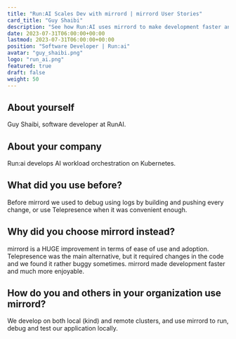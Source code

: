 ```yaml
---
title: "Run:AI Scales Dev with mirrord | mirrord User Stories"
card_title: "Guy Shaibi"
description: "See how Run:AI uses mirrord to make development faster and much more enjoyable"
date: 2023-07-31T06:00:00+00:00
lastmod: 2023-07-31T06:00:00+00:00
position: "Software Developer | Run:ai"
avatar: "guy_shaibi.png"
logo: "run_ai.png"
featured: true
draft: false
weight: 50
---
```


## About yourself

Guy Shaibi, software developer at RunAI.

## About your company

Run:ai develops AI workload orchestration on Kubernetes.

## What did you use before?

Before mirrord we used to debug using logs by building and pushing every change, or use Telepresence when it was convenient enough.

## Why did you choose mirrord instead?

mirrord is a HUGE improvement in terms of ease of use and adoption.
Telepresence was the main alternative, but it required changes in the code and we found it rather buggy sometimes.
mirrord made development faster and much more enjoyable.

## How do you and others in your organization use mirrord?

We develop on both local (kind) and remote clusters, and use mirrord to run, debug and test our application locally.
